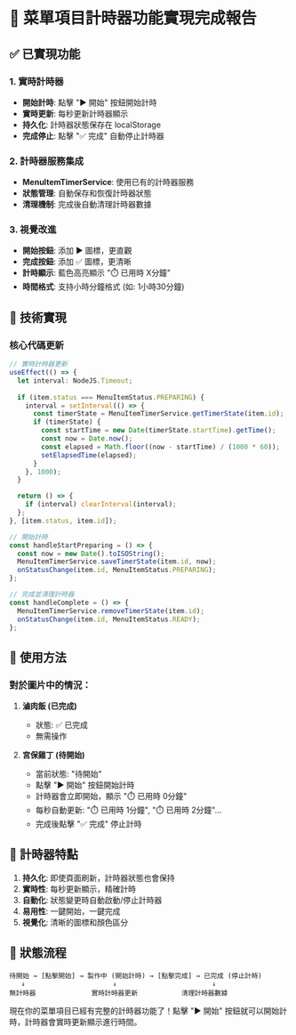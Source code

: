 # 🎉 菜單項目計時器功能實現完成報告

## ✅ 已實現功能

### 1. **實時計時器**
- **開始計時**: 點擊 "▶️ 開始" 按鈕開始計時
- **實時更新**: 每秒更新計時器顯示
- **持久化**: 計時器狀態保存在 localStorage
- **完成停止**: 點擊 "✅ 完成" 自動停止計時器

### 2. **計時器服務集成**
- **MenuItemTimerService**: 使用已有的計時器服務
- **狀態管理**: 自動保存和恢復計時器狀態
- **清理機制**: 完成後自動清理計時器數據

### 3. **視覺改進**
- **開始按鈕**: 添加 ▶️ 圖標，更直觀
- **完成按鈕**: 添加 ✅ 圖標，更清晰
- **計時顯示**: 藍色高亮顯示 "⏱️ 已用時 X分鐘"
- **時間格式**: 支持小時分鐘格式 (如: 1小時30分鐘)

## 🔧 技術實現

### 核心代碼更新
```typescript
// 實時計時器更新
useEffect(() => {
  let interval: NodeJS.Timeout;
  
  if (item.status === MenuItemStatus.PREPARING) {
    interval = setInterval(() => {
      const timerState = MenuItemTimerService.getTimerState(item.id);
      if (timerState) {
        const startTime = new Date(timerState.startTime).getTime();
        const now = Date.now();
        const elapsed = Math.floor((now - startTime) / (1000 * 60));
        setElapsedTime(elapsed);
      }
    }, 1000);
  }

  return () => {
    if (interval) clearInterval(interval);
  };
}, [item.status, item.id]);

// 開始計時
const handleStartPreparing = () => {
  const now = new Date().toISOString();
  MenuItemTimerService.saveTimerState(item.id, now);
  onStatusChange(item.id, MenuItemStatus.PREPARING);
};

// 完成並清理計時器
const handleComplete = () => {
  MenuItemTimerService.removeTimerState(item.id);
  onStatusChange(item.id, MenuItemStatus.READY);
};
```

## 🎯 使用方法

### 對於圖片中的情況：

1. **滷肉飯 (已完成)**
   - 狀態: ✅ 已完成
   - 無需操作

2. **宮保雞丁 (待開始)**
   - 當前狀態: "待開始"
   - 點擊 "▶️ 開始" 按鈕開始計時
   - 計時器會立即開始，顯示 "⏱️ 已用時 0分鐘"
   - 每秒自動更新: "⏱️ 已用時 1分鐘", "⏱️ 已用時 2分鐘"...
   - 完成後點擊 "✅ 完成" 停止計時

## 🚀 計時器特點

1. **持久化**: 即使頁面刷新，計時器狀態也會保持
2. **實時性**: 每秒更新顯示，精確計時
3. **自動化**: 狀態變更時自動啟動/停止計時器
4. **易用性**: 一鍵開始，一鍵完成
5. **視覺化**: 清晰的圖標和顏色區分

## 🔄 狀態流程

```
待開始 → [點擊開始] → 製作中 (開始計時) → [點擊完成] → 已完成 (停止計時)
   ↓                      ↓                        ↓
無計時器              實時計時器更新           清理計時器數據
```

現在你的菜單項目已經有完整的計時器功能了！點擊 "▶️ 開始" 按鈕就可以開始計時，計時器會實時更新顯示進行時間。
